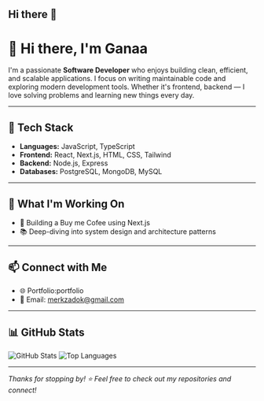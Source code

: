 ## Hi there 👋
# 👋 Hi there, I'm Ganaa

I'm a passionate **Software Developer** who enjoys building clean, efficient, and scalable applications. I focus on writing maintainable code and exploring modern development tools. Whether it's frontend, backend — I love solving problems and learning new things every day.

---

## 🔧 Tech Stack

- **Languages:** JavaScript, TypeScript  
- **Frontend:** React, Next.js, HTML, CSS, Tailwind  
- **Backend:** Node.js, Express  
- **Databases:** PostgreSQL, MongoDB, MySQL  

---

## 🚀 What I'm Working On

- 🔭 Building a Buy me Cofee using Next.js
- 📚 Deep-diving into system design and architecture patterns

---

## 📫 Connect with Me

- 🌐 Portfolio:portfolio  
- 📧 Email: merkzadok@gmail.com

---

## 📊 GitHub Stats

![GitHub Stats](https://github-readme-stats.vercel.app/api?username=merkzadok&show_icons=true&count_private=true&theme=github_dark)
![Top Languages](https://github-readme-stats.vercel.app/api/top-langs/?username=merkzadok&layout=compact&theme=github_dark)

---

_Thanks for stopping by! ⭐️ Feel free to check out my repositories and connect!_

